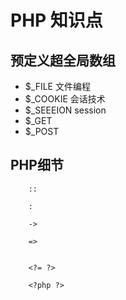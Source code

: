 # PHP 知识点


## 预定义超全局数组

* $_FILE 文件编程
* $_COOKIE 会话技术
* $_SEEEION session
* $_GET
* $_POST




## PHP细节
```
	:: 

	:

	->

	=>


	<?= ?>

	<?php ?>

```



